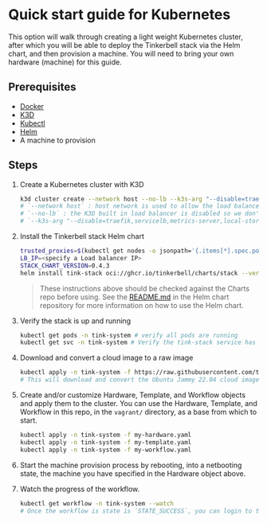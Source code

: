 # Quick start guide for Kubernetes

This option will walk through creating a light weight Kubernetes cluster, after which you will be able to deploy the Tinkerbell stack via the Helm chart, and then provision a machine.
You will need to bring your own hardware (machine) for this guide.

## Prerequisites

- [Docker](https://docs.docker.com/get-docker/)
- [K3D](https://k3d.io/#installation)
- [Kubectl](https://kubernetes.io/docs/tasks/tools/install-kubectl/)
- [Helm](https://helm.sh/docs/intro/install/)
- A machine to provision

## Steps

1. Create a Kubernetes cluster with K3D

   ```bash
   k3d cluster create --network host --no-lb --k3s-arg "--disable=traefik,servicelb,metrics-server,local-storage"
   # `--network host` : host network is used to allow the load balancer to advertise a layer 2 address.
   # `--no-lb` : the K3D built in load balancer is disabled so we don't have conflicts with the stack load balancer.
   # `--k3s-arg "--disable=traefik,servicelb,metrics-server,local-storage"` : disable the built in K3S load balancer, metrics server, and local storage.
   ```

1. Install the Tinkerbell stack Helm chart

   ```bash
   trusted_proxies=$(kubectl get nodes -o jsonpath='{.items[*].spec.podCIDR}' | tr ' ' ',')
   LB_IP=<specify a Load balancer IP>
   STACK_CHART_VERSION=0.4.3
   helm install tink-stack oci://ghcr.io/tinkerbell/charts/stack --version "$STACK_CHART_VERSION" --create-namespace --namespace tink-system --wait --set "smee.trustedProxies={${trusted_proxies}}" --set "hegel.trustedProxies={${trusted_proxies}}" --set "stack.loadBalancerIP=$LB_IP" --set "smee.publicIP=$LB_IP"
   ```

   > These instructions above should be checked against the Charts repo before using. See the [README.md](https://github.com/tinkerbell/charts/tree/main/tinkerbell/stack) in the Helm chart repository for more information on how to use the Helm chart.

1. Verify the stack is up and running

   ```bash
   kubectl get pods -n tink-system # verify all pods are running
   kubectl get svc -n tink-system # Verify the tink-stack service has the IP you specified with $LB_IP under the EXTERNAL-IP column
   ```

1. Download and convert a cloud image to a raw image

   ```bash
   kubectl apply -n tink-system -f https://raw.githubusercontent.com/tinkerbell/playground/main/vagrant/ubuntu-download.yaml
   # This will download and convert the Ubuntu Jammy 22.04 cloud image.
   ```

1. Create and/or customize Hardware, Template, and Workflow objects and apply them to the cluster. You can use the Hardware, Template, and Workflow in this repo, in the `vagrant/` directory, as a base from which to start.

   ```bash
   kubectl apply -n tink-system -f my-hardware.yaml
   kubectl apply -n tink-system -f my-template.yaml
   kubectl apply -n tink-system -f my-workflow.yaml
   ```

1. Start the machine provision process by rebooting, into a netbooting state, the machine you have specified in the Hardware object above.

1. Watch the progress of the workflow.

   ```bash
   kubectl get workflow -n tink-system --watch
   # Once the workflow is state is `STATE_SUCCESS`, you can login to the machine via the console or via SSH.
   ```
